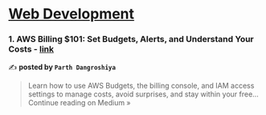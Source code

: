 
<h1><a href=https://medium.com/tag/web-development/recommended target="_blank" rel="noopener noreferrer">Web Development</a></h1>
<h3>1. AWS Billing $101: Set Budgets, Alerts, and Understand Your Costs - <a href="https://medium.com/@parthdangroshiya/aws-billing-101-set-budgets-alerts-and-understand-your-costs-aa222ac99a80?source=rss------web_development-5" target="_blank" rel="noopener noreferrer">link</a></h3>

✍️ **posted by `Parth Dangroshiya`**

<blockquote>Learn how to use AWS Budgets, the billing console, and IAM access settings to manage costs, avoid surprises, and stay within your free…
Continue reading on Medium »</blockquote>

